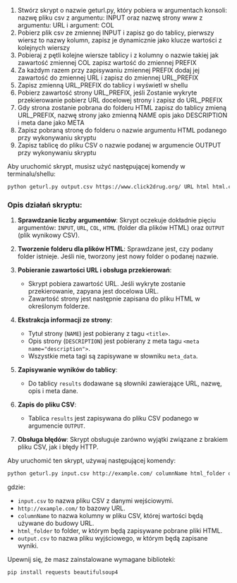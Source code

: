 1. Stwórz skrypt o nazwie geturl.py, który pobiera w argumentach konsoli: nazwę pliku csv z argumentu: INPUT oraz nazwę strony www z argumentu: URL i argument: COL
2. Pobierz plik csv ze zmiennej INPUT i zapisz go do tablicy, pierwszy wiersz to nazwy kolumn, zapisz je dynamicznie jako klucze wartości z kolejnych wierszy
3. Pobieraj z pętli kolejne wiersze tablicy i z kolumny o nazwie takiej jak zawartość zmiennej COL zapisz wartość do zmiennej PREFIX
4. Za każdym razem przy zapisywaniu zmiennej PREFIX dodaj jej zawartość do zmiennej URL i zapisz do zmiennej URL_PREFIX
5. Zapisz zmienną URL_PREFIX do tablicy i wyświetl w shellu
6. Pobierz zawartość strony URL_PREFIX, jeśli Zostanie wykryte przekierowanie pobierz URL docelowej strony i zapisz do URL_PREFIX
7. Gdy strona zostanie pobrana do folderu HTML zapisz do tablicy zmieną URL_PREFIX, nazwę strony jako zmienną NAME opis jako DESCRIPTION i meta dane jako META 
8. Zapisz pobraną stronę  do folderu o nazwie argumentu HTML podanego przy wykonywaniu skryptu 
9. Zapisz tablicę do pliku CSV o nazwie podanej w argumencie OUTPUT przy wykonywaniu skryptu



Aby uruchomić skrypt, musisz użyć następującej komendy w terminalu/shellu:

```sh
python geturl.py output.csv https://www.click2drug.org/ URL html html.csv
```



### Opis działań skryptu:

1. **Sprawdzanie liczby argumentów**:
   Skrypt oczekuje dokładnie pięciu argumentów: `INPUT`, `URL`, `COL`, `HTML` (folder dla plików HTML) oraz `OUTPUT` (plik wynikowy CSV).

2. **Tworzenie folderu dla plików HTML**:
   Sprawdzane jest, czy podany folder istnieje. Jeśli nie, tworzony jest nowy folder o podanej nazwie.

3. **Pobieranie zawartości URL i obsługa przekierowań**:
    - Skrypt pobiera zawartość URL. Jeśli wykryte zostanie przekierowanie, zapyana jest docelowa URL.
    - Zawartość strony jest następnie zapisana do pliku HTML w określonym folderze.

4. **Ekstrakcja informacji ze strony**:
    - Tytuł strony (`NAME`) jest pobierany z tagu `<title>`.
    - Opis strony (`DESCRIPTION`) jest pobierany z meta tagu `<meta name="description">`.
    - Wszystkie meta tagi są zapisywane w słowniku `meta_data`.

5. **Zapisywanie wyników do tablicy**:
    - Do tablicy `results` dodawane są słowniki zawierające URL, nazwę, opis i meta dane.

6. **Zapis do pliku CSV**:
    - Tablica `results` jest zapisywana do pliku CSV podanego w argumencie `OUTPUT`.

7. **Obsługa błędów**:
   Skrypt obsługuje zarówno wyjątki związane z brakiem pliku CSV, jak i błędy HTTP.

Aby uruchomić ten skrypt, używaj następującej komendy:

```sh
python geturl.py input.csv http://example.com/ columnName html_folder output.csv
```

gdzie:
- `input.csv` to nazwa pliku CSV z danymi wejściowymi.
- `http://example.com/` to bazowy URL.
- `columnName` to nazwa kolumny w pliku CSV, której wartości będą używane do budowy URL.
- `html_folder` to folder, w którym będą zapisywane pobrane pliki HTML.
- `output.csv` to nazwa pliku wyjściowego, w którym będą zapisane wyniki.





Upewnij się, że masz zainstalowane wymagane biblioteki:

```sh
pip install requests beautifulsoup4
```
